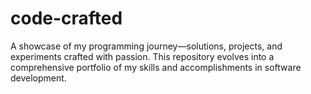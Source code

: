 # code-crafted
A showcase of my programming journey—solutions, projects, and experiments crafted with passion. This repository evolves into a comprehensive portfolio of my skills and accomplishments in software development.
